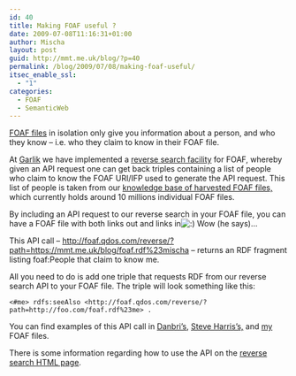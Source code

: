 ```yaml
---
id: 40
title: Making FOAF useful ?
date: 2009-07-08T11:16:31+01:00
author: Mischa
layout: post
guid: http://mmt.me.uk/blog/?p=40
permalink: /blog/2009/07/08/making-foaf-useful/
itsec_enable_ssl:
  - "1"
categories:
  - FOAF
  - SemanticWeb
---
```

[FOAF files](http://www.foaf-project.org/) in isolation only give you information about a person, and who they know &#8211; i.e. who they claim to know in their FOAF file. 

At [Garlik](http://www.garlik.com/) we have implemented a [reverse search facility](http://foaf.qdos.com/reverse/) for FOAF, whereby given an API request one can get back triples containing a list of people who claim to know the FOAF URI/IFP used to generate the API request. This list of people is taken from our [knowledge base of harvested FOAF files,](http://foaf.qdos.com/) which currently holds around 10 millions individual FOAF files.

By including an API request to our reverse search in your FOAF file, you can have a FOAF file with both links out and links in<img src='https://mmt.me.uk/blog/wp-includes/images/smilies/icon_smile.gif' alt=':)' class='wp-smiley' /> Wow (he says)&#8230;

This API call &#8211; <http://foaf.qdos.com/reverse/?path=https://mmt.me.uk/blog/foaf.rdf%23mischa> &#8211; returns an RDF fragment listing foaf:People that claim to know me.

All you need to do is add one triple that requests RDF from our reverse search API to your FOAF file. The triple will look something like this: 

`<#me> rdfs:seeAlso <http://foaf.qdos.com/reverse/?path=http://foo.com/foaf.rdf%23me> .`

You can find examples of this API call in [Danbri&#8217;s](http://danbri.org/foaf.rdf), [Steve Harris&#8217;s,](http://plugin.org.uk/swh.xrdf) and [my](https://mmt.me.uk/blog/foaf.rdf) FOAF files.

There is some information regarding how to use the API on the [reverse search HTML page](http://foaf.qdos.com/reverse/).

